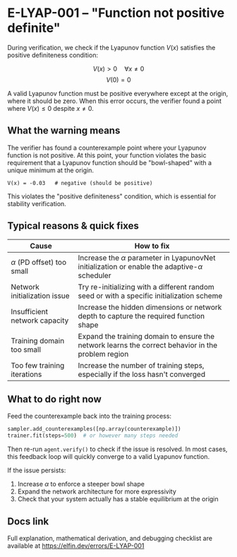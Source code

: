 # E-LYAP-001 – "Function not positive definite"

During verification, we check if the Lyapunov function $V(x)$ satisfies the positive definiteness condition:

$$V(x) > 0 \quad \forall x \neq 0$$
$$V(0) = 0$$

A valid Lyapunov function must be positive everywhere except at the origin, where it should be zero. When this error occurs, the verifier found a point where $V(x) \leq 0$ despite $x \neq 0$.

## What the warning means

The verifier has found a counterexample point where your Lyapunov function is not positive. At this point, your function violates the basic requirement that a Lyapunov function should be "bowl-shaped" with a unique minimum at the origin.

```
V(x) = -0.03   # negative (should be positive)
```

This violates the "positive definiteness" condition, which is essential for stability verification.

## Typical reasons & quick fixes

| Cause | How to fix |
|-------|------------|
| $\alpha$ (PD offset) too small | Increase the $\alpha$ parameter in LyapunovNet initialization or enable the adaptive-$\alpha$ scheduler |
| Network initialization issue | Try re-initializing with a different random seed or with a specific initialization scheme |
| Insufficient network capacity | Increase the hidden dimensions or network depth to capture the required function shape |
| Training domain too small | Expand the training domain to ensure the network learns the correct behavior in the problem region |
| Too few training iterations | Increase the number of training steps, especially if the loss hasn't converged |

## What to do right now

Feed the counterexample back into the training process:

```python
sampler.add_counterexamples([np.array(counterexample)])
trainer.fit(steps=500)  # or however many steps needed
```

Then re-run `agent.verify()` to check if the issue is resolved. In most cases, this feedback loop will quickly converge to a valid Lyapunov function.

If the issue persists:
1. Increase $\alpha$ to enforce a steeper bowl shape
2. Expand the network architecture for more expressivity
3. Check that your system actually has a stable equilibrium at the origin

## Docs link

Full explanation, mathematical derivation, and debugging checklist are available at
https://elfin.dev/errors/E-LYAP-001

